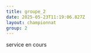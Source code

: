 ```yaml
---
title: groupe_2
date: 2025-05-23T11:19:06.827Z
layout: championnat
group: 2
---
```

service en cours
